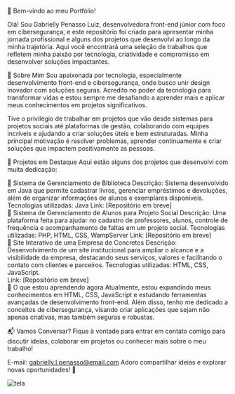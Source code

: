 👋 Bem-vindo ao meu Portfólio!

Olá! Sou Gabrielly Penasso Luiz, desenvolvedora front-end júnior com foco em cibersegurança, e este repositório foi criado para apresentar minha jornada profissional e alguns dos projetos que desenvolvi ao longo da minha trajetória. Aqui você encontrará uma seleção de trabalhos que refletem minha paixão por tecnologia, criatividade e compromisso em desenvolver soluções impactantes.

🚀 Sobre Mim
Sou apaixonada por tecnologia, especialmente desenvolvimento front-end e cibersegurança, onde busco unir design inovador com soluções seguras. Acredito no poder da tecnologia para transformar vidas e estou sempre me desafiando a aprender mais e aplicar meus conhecimentos em projetos significativos.

Tive o privilégio de trabalhar em projetos que vão desde sistemas para projetos sociais até plataformas de gestão, colaborando com equipes incríveis e ajudando a criar soluções úteis e bem estruturadas. Minha principal motivação é resolver problemas, aprender continuamente e criar soluções que impactem positivamente as pessoas.

📂 Projetos em Destaque
Aqui estão alguns dos projetos que desenvolvi com muita dedicação:

🔧 Sistema de Gerenciamento de Biblioteca
Descrição: Sistema desenvolvido em Java que permite cadastrar livros, gerenciar empréstimos e devoluções, além de organizar informações de alunos e exemplares disponíveis.
Tecnologias utilizadas: Java
Link: [Repositório em breve]<br>
🔧 Sistema de Gerenciamento de Alunos para Projeto Social
Descrição: Uma plataforma feita para ajudar no cadastro de professores, alunos, controle de frequência e acompanhamento de faltas em um projeto social.
Tecnologias utilizadas: PHP, HTML, CSS, WampServer
Link: [Repositório em breve]<br>
🔧 Site Interativo de uma Empresa de Concretos 
Descrição: Desenvolvimento de um site institucional para ampliar o alcance e a visibilidade da empresa, destacando seus serviços, valores e facilitando o contato com clientes e parceiros.
Tecnologias utilizadas: HTML, CSS, JavaScript.<br> 
Link: [Repositório em breve]
<br>
🌱 O que estou aprendendo agora
Atualmente, estou expandindo meus conhecimentos em HTML, CSS, JavaScript e estudando ferramentas avançadas de desenvolvimento front-end. Além disso, tenho me dedicado a conceitos de cibersegurança, visando criar aplicações que sejam não apenas criativas, mas também seguras e robustas.

📬 Vamos Conversar?
Fique à vontade para entrar em contato comigo para discutir ideias, colaborar em projetos ou conhecer mais sobre o meu trabalho!

E-mail: gabrielly.l.penasso@email.com
Adoro compartilhar ideias e explorar novas oportunidades! 🚀

![tela](https://github.com/user-attachments/assets/d7a0e457-d8aa-446e-b600-a59bfe4cc9eb)
